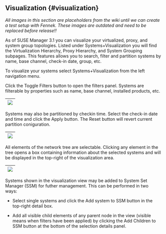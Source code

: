 ## Visualization {#visualization}

_All images in this section are placeholders from the wiki until we can create a test setup with Fennek. These images are outdated and need to be replaced before release!!_

As of SUSE Manager 3.1 you can visualize your virtualized, proxy, and system group topologies. Listed under Systems+Visualization you will find the Virtualization Hierarchy, Proxy Hierarchy, and System Grouping subpages. This features allows you to search, filter and partition systems by name, base channel, check-in date, group, etc.

To visualize your systems select Systems+Visualization from the left navigation menu.

Click the Toggle Filters button to open the filters panel. Systems are filterable by properties such as name, base channel, installed products, etc.

| ![](systems_visualization_filter_example.png) |
| --- |

Systems may also be partitioned by checkin time. Select the check-in date and time and click the Apply button. The Reset button will revert current partition coniguration.

| ![](systems_visualization_partition_example.png) |
| --- |

All elements of the network tree are selectable. Clicking any element in the tree opens a box containing information about the selected systems and will be displayed in the top-right of the visualization area.

| ![](systems_visualization_selections_example.png) |
| --- |

Systems shown in the visualization view may be added to System Set Manager (SSM) for futher management. This can be performed in two ways:

*   Select single systems and click the Add system to SSM button in the top-right detail box.

*   Add all visible child elements of any parent node in the view (visible means when filters have been applied) by clicking the Add Children to SSM button at the bottom of the selection details panel.